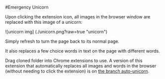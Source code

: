 #Emergency Unicorn

Upon clicking the extension icon, all images in the browser window are replaced
with this image of a unicorn:

![unicorn img] (./unicorn.png?raw=true "unicorn")

Simply refresh to turn the page back to its normal page.

It also replaces a few choice words in text on the page with different words.      

Drag cloned folder into Chrome extensions to use. A version of this extension that automatically replaces all images and words in the browser (without needing to click the extension) is on [the branch auto-unicorn](../../tree/auto-unicorn).
